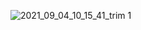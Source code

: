 ![2021_09_04_10_15_41_trim 1](https://user-images.githubusercontent.com/81047480/132090138-e4da142c-9414-462f-84a4-1b065ab4cd79.gif)

